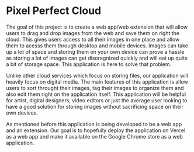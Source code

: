 # Pixel Perfect Cloud

The goal of this project is to create a web app/web extension that will allow users to drag and drop images from the web and save them on right the cloud.
This gives users access to all their images in one place and allow them to acesss them through desktop and mobile devices.
Images can take up a lot of space and storing them on your own device can prove a hassle as storing a lot of images can get disoragnized quickly and will eat up quite a bit of storage space.
This application is here to solve that problem.

Unlike other cloud services which focus on storing files, our application will heavily focus on digital media.
The main features of this application is allow users to sort throught their images, tag their images to organize them and also edit them right on the application itself.
This application will be helpful for artist, digital designers, video editors or just the average user looking to have a good solution for storing images without sacrificing space on their own devices.

As mentioned before this application is being developed to be a web app and an extension.
Our goal is to hopefully deploy the application on Vercel as a web app and make it available on the Google Chrome store as a web application.
